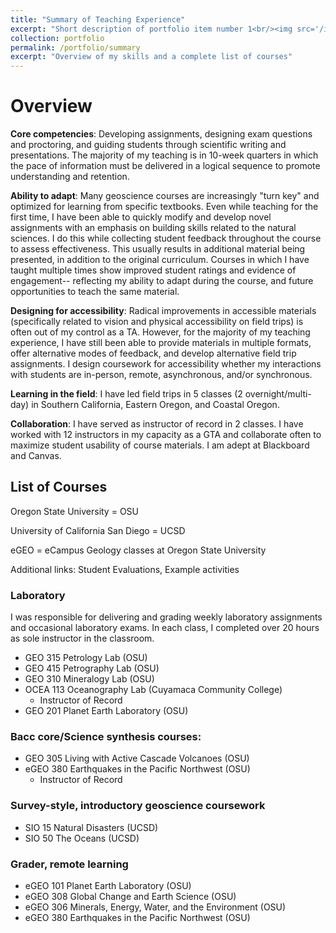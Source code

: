 ```yaml
---
title: "Summary of Teaching Experience"
excerpt: "Short description of portfolio item number 1<br/><img src='/images/500x300.png'>"
collection: portfolio
permalink: /portfolio/summary
excerpt: "Overview of my skills and a complete list of courses"
---
```


# Overview

**Core competencies**: Developing assignments, designing exam questions and proctoring, and guiding students through scientific writing and presentations. The majority of my teaching is in 10-week quarters in which the pace of information must be delivered in a logical sequence to promote understanding and retention.

**Ability to adapt**: Many geoscience courses are increasingly "turn key" and optimized for learning from specific textbooks. Even while teaching for the first time, I have been able to quickly modify and develop novel assignments with an emphasis on building skills related to the natural sciences. I do this while collecting student feedback throughout the course to assess effectiveness. This usually results in additional material being presented, in addition to the original curriculum. Courses in which I have taught multiple times show improved student ratings and evidence of engagement-- reflecting my ability to adapt during the course, and future opportunities to teach the same material.

**Designing for accessibility**: Radical improvements in accessible materials (specifically related to vision and physical accessibility on field trips) is often out of my control as a TA. However, for the majority of my teaching experience, I have still been able to provide materials in multiple formats, offer alternative modes of feedback, and develop alternative field trip assignments. I design coursework for accessibility whether my interactions with students are in-person, remote, asynchronous, and/or synchronous. 

**Learning in the field**: I have led field trips in 5 classes (2 overnight/multi-day) in Southern California, Eastern Oregon, and Coastal Oregon.

**Collaboration**: I have served as instructor of record in 2 classes. I have worked with 12 instructors in my capacity as a GTA and collaborate often to maximize student usability of course materials. I am adept at Blackboard and Canvas.

## List of Courses

Oregon State University = OSU

University of California San Diego = UCSD

eGEO = eCampus Geology classes at Oregon State University

Additional links: Student Evaluations, Example activities

### Laboratory

I was responsible for delivering and grading weekly laboratory assignments and occasional laboratory exams. In each class, I completed over 20 hours as sole instructor in the classroom.

- GEO 315 Petrology Lab (OSU)
- GEO 415 Petrography Lab (OSU)
- GEO 310 Mineralogy Lab (OSU)
- OCEA 113 Oceanography Lab (Cuyamaca Community College)
  - Instructor of Record
- GEO 201 Planet Earth Laboratory (OSU)

### Bacc core/Science synthesis courses:

- GEO 305 Living with Active Cascade Volcanoes (OSU)
- eGEO 380 Earthquakes in the Pacific Northwest (OSU)
  - Instructor of Record

### Survey-style, introductory geoscience coursework

- SIO 15 Natural Disasters (UCSD)
- SIO 50 The Oceans (UCSD)

### Grader, remote learning

- eGEO 101 Planet Earth Laboratory (OSU)
- eGEO 308 Global Change and Earth Science (OSU)
- eGEO 306 Minerals, Energy, Water, and the Environment (OSU)
- eGEO 380 Earthquakes in the Pacific Northwest (OSU)

